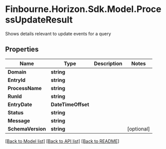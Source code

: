 # Finbourne.Horizon.Sdk.Model.ProcessUpdateResult
Shows details relevant to update events for a query

## Properties

Name | Type | Description | Notes
------------ | ------------- | ------------- | -------------
**Domain** | **string** |  | 
**EntryId** | **string** |  | 
**ProcessName** | **string** |  | 
**RunId** | **string** |  | 
**EntryDate** | **DateTimeOffset** |  | 
**Status** | **string** |  | 
**Message** | **string** |  | 
**SchemaVersion** | **string** |  | [optional] 

[[Back to Model list]](../README.md#documentation-for-models) [[Back to API list]](../README.md#documentation-for-api-endpoints) [[Back to README]](../README.md)


